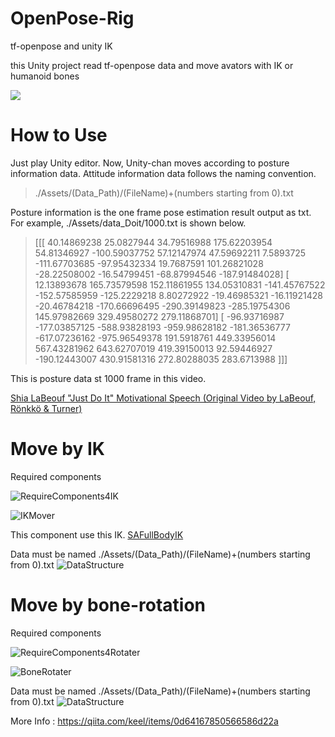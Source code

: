 # OpenPose-Rig
tf-openpose and unity IK

this Unity project read tf-openpose data and move avators with IK or humanoid bones

[![](https://img.youtube.com/vi/VJkKxBRpmtE/0.jpg)](https://www.youtube.com/watch?v=VJkKxBRpmtE)

# How to Use
Just play Unity editor.
Now, Unity-chan moves according to posture information data.
Attitude information data follows the naming convention.

>./Assets/(Data_Path)/(FileName)+(numbers starting from 0).txt

Posture information is the one frame pose estimation result output as txt. 
For example, ./Assets/data_Doit/1000.txt is shown below.

>[[[  40.14869238   25.0827944    34.79516988  175.62203954   54.81346927
   -100.59037752   57.12147974   47.59692211    7.5893725  -111.67703685
    -97.95432334   19.7687591   101.26821028  -28.22508002  -16.54799451
    -68.87994546 -187.91484028]
  [  12.13893678  165.73579598  152.11861955  134.05310831 -141.45767522
   -152.57585959 -125.2229218     8.80272922  -19.46985321  -16.11921428
    -20.46784218 -170.66696495 -290.39149823 -285.19754306  145.97982669
    329.49580272  279.11868701]
  [ -96.93716987 -177.03857125 -588.93828193 -959.98628182 -181.36536777
   -617.07236162 -975.96549378  191.5918761   449.33956014  567.43281962
    643.62707019  419.39150013   92.59446927 -190.12443007  430.91581316
    272.80288035  283.6713988 ]]]

This is posture data st 1000 frame in this video.

[Shia LaBeouf "Just Do It" Motivational Speech (Original Video by LaBeouf, Rönkkö & Turner)](https://www.youtube.com/watch?v=ZXsQAXx_ao0)

# Move by IK
Required components

![RequireComponents4IK](https://github.com/keel-210/OpenPose-Rig/blob/Images/IK_full.png)

![IKMover](https://github.com/keel-210/OpenPose-Rig/blob/Images/IK.png)

This component use this IK.
[SAFullBodyIK](https://github.com/Stereoarts/SAFullBodyIK)

Data must be named ./Assets/(Data_Path)/(FileName)+(numbers starting from 0).txt
![DataStructure](https://github.com/keel-210/OpenPose-Rig/blob/Images/data_structure.png)


# Move by bone-rotation
Required components

![RequireComponents4Rotater](https://github.com/keel-210/OpenPose-Rig/blob/Images/boneRot_full.png)

![BoneRotater](https://github.com/keel-210/OpenPose-Rig/blob/Images/bone_rotate.png)

Data must be named ./Assets/(Data_Path)/(FileName)+(numbers starting from 0).txt
![DataStructure](https://github.com/keel-210/OpenPose-Rig/blob/Images/data_structure.png)



More Info : https://qiita.com/keel/items/0d64167850566586d22a
